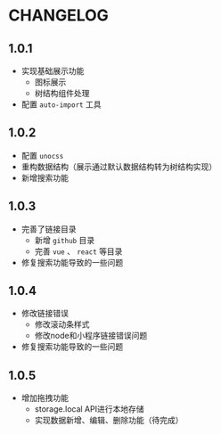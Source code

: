 # CHANGELOG

## 1.0.1

- 实现基础展示功能
  - 图标展示
  - 树结构组件处理
- 配置 `auto-import` 工具

## 1.0.2

- 配置 `unocss`
- 重构数据结构（展示通过默认数据结构转为树结构实现）
- 新增搜索功能

## 1.0.3

- 完善了链接目录
  - 新增 `github` 目录
  - 完善 `vue` 、 `react` 等目录
- 修复搜索功能导致的一些问题

## 1.0.4

- 修改链接错误
  - 修改滚动条样式
  - 修改node和小程序链接错误问题
- 修复搜索功能导致的一些问题

## 1.0.5

- 增加拖拽功能
  - storage.local API进行本地存储
  - 实现数据新增、编辑、删除功能（待完成）
